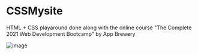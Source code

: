 # CSSMysite
HTML + CSS playaround done along with the online course "The Complete 2021 Web Development Bootcamp" by App Brewery

![image](https://user-images.githubusercontent.com/70023773/116785958-fcf1de00-aaa4-11eb-9f87-e337cdb65a1b.png)
